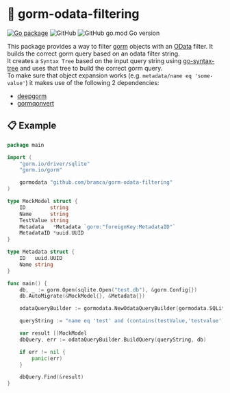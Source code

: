 # 🔎 gorm-odata-filtering

[![Go package](https://github.com/bramca/gorm-odata-filtering/actions/workflows/test.yaml/badge.svg)](https://github.com/bramca/gorm-odata-filtering/actions/workflows/test.yaml)
![GitHub](https://img.shields.io/github/license/bramca/gorm-odata-filtering)
![GitHub go.mod Go version](https://img.shields.io/github/go-mod/go-version/bramca/gorm-odata-filtering)

This package provides a way to filter [gorm](https://gorm.io) objects with an [OData](https://docs.oasis-open.org/odata/odata/v4.0/errata03/os/complete/part2-url-conventions/odata-v4.0-errata03-os-part2-url-conventions-complete.html#_Toc453752358) filter.
It builds the correct gorm query based on an odata filter string.
<br>
It creates a `Syntax Tree` based on the input query string using [go-syntax-tree](https://github.com/bramca/go-syntax-tree) and uses that tree to build the correct gorm query.
<br>
To make sure that object expansion works (e.g. `metadata/name eq 'some-value'`) it makes use of the following 2 dependencies:
- [deepgorm](github.com/survivorbat/gorm-deep-filtering)
- [gormqonvert](github.com/survivorbat/gorm-query-convert)

## 📋 Example

``` go
package main

import (
	"gorm.io/driver/sqlite"
	"gorm.io/gorm"

	gormodata "github.com/bramca/gorm-odata-filtering"
)

type MockModel struct {
	ID        string
	Name      string
	TestValue string
	Metadata   *Metadata `gorm:"foreignKey:MetadataID"`
	MetadataID *uuid.UUID
}

type Metadata struct {
	ID   uuid.UUID
	Name string
}

func main() {
	db, _ := gorm.Open(sqlite.Open("test.db"), &gorm.Config{})
	db.AutoMigrate(&MockModel{}, &Metadata{})

	odataQueryBuilder := gormodata.NewOdataQueryBuilder(gormodata.SQLite)

	queryString := "name eq 'test' and (contains(testValue,'testvalue') or contains(metadata/name,'test-metadata'))"

	var result []MockModel
	dbQuery, err := odataQueryBuilder.BuildQuery(queryString, db)

	if err != nil {
		panic(err)
	}

	dbQuery.Find(&result)
}

```
